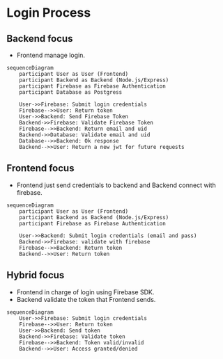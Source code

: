 # Login Process

## Backend focus

- Frontend manage login.

```mermaid
sequenceDiagram
    participant User as User (Frontend)
    participant Backend as Backend (Node.js/Express)
    participant Firebase as Firebase Authentication
    participant Database as Postgress

    User->>Firebase: Submit login credentials
    Firebase-->>User: Return token
    User->>Backend: Send Firebase Token
    Backend->>Firebase: Validate Firebase Token
    Firebase-->>Backend: Return email and uid
    Backend->>Database: Validate email and uid
    Database-->>Backend: Ok response
    Backend-->>User: Return a new jwt for future requests
```

## Frontend focus

- Frontend just send credentials to backend and Backend connect with firebase.

```mermaid
sequenceDiagram
    participant User as User (Frontend)
    participant Backend as Backend (Node.js/Express)
    participant Firebase as Firebase Authentication

    User->>Backend: Submit login credentials (email and pass)
    Backend->>Firebase: validate with firebase
    Firebase-->>Backend: Return token
    Backend-->>User: Return token
```

## Hybrid focus

- Frontend in charge of login using Firebase SDK.
- Backend validate the token that Frontend sends.

```mermaid
sequenceDiagram
    User->>Firebase: Submit login credentials
    Firebase-->>User: Return token
    User->>Backend: Send token
    Backend->>Firebase: Validate token
    Firebase-->>Backend: Token valid/invalid
    Backend-->>User: Access granted/denied
```
